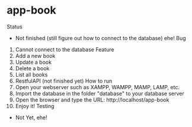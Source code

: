 # app-book
Status
- Not finished (still figure out how to connect to the database) ehe!
Bug
1. Cannot connect to the database
Feature
1. Add a new book
2. Update a book
3. Delete a book
4. List all books
5. RestfulAPI (not finished yet)
How to run
1. Open your webserver such as XAMPP, WAMPP, MAMP, LAMP, etc.
2. Import the database in the folder "database" to your database server
3. Open the browser and type the URL: http://localhost/app-book
4. Enjoy it!
Testing
- Not Yet, ehe!
```
